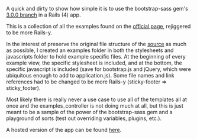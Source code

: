 A quick and dirty to show how simple it is to use the bootstrap-sass gem's [3.0.0 branch](https://github.com/thomas-mcdonald/bootstrap-sass/tree/3) in a Rails (4) app. 

This is a collection of all the examples found on the [official page](http://getbootstrap.com/getting-started/#examples), rejiggered to be more Rails-y. 

In the interest of preserve the original file structure of the [source](https://github.com/twbs/bootstrap/tree/master/examples) as much as possible, I created an examples folder in both the stylesheets and javascripts folder to hold example specific files. At the beginning of every example view, the specific stylesheet is included, and at the bottom, the specific javascript is included (save for bootstrap.js and jQuery, which were ubiquitous enough to add to application.js). Some file names and link references had to be changed to be more Rails-y (sticky-footer => sticky_footer).

Most likely there is really never a use case to use all of the templates all at once and the examples_controller is not doing much at all, but this is just meant to be a sample of the power of the bootstrap-sass gem and a playground of sorts (test out overriding variables, plugins, etc.). 

A hosted version of the app can be found [here](http://bootstrap-sass-rails.herokuapp.com/).
